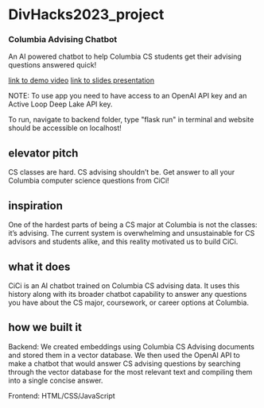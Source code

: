 # DivHacks2023_project
### Columbia Advising Chatbot
An AI powered chatbot to help Columbia CS students get their advising questions answered quick!

[link to demo video](https://youtu.be/wf0PZxDWjAI)
[link to slides presentation](https://www.canva.com/design/DAFvT-iM7p4/boT1OEoTPTcmALlNhhcgng/edit?utm_content=DAFvT-iM7p4&utm_campaign=designshare&utm_medium=link2&utm_source=sharebutton)

NOTE: To use app you need to have access to an OpenAI API key and an Active Loop Deep Lake API key.

To run, navigate to backend folder, type "flask run" in terminal and website should be accessible on localhost!


## elevator pitch

CS classes are hard. CS advising shouldn’t be. Get answer to all your Columbia computer science questions from CiCi!

## inspiration

One of the hardest parts of being a CS major at Columbia is not the classes: it’s advising. The current system is overwhelming and unsustainable for CS advisors and students alike, and this reality motivated us to build CiCi.

## what it does

CiCi is an AI chatbot trained on Columbia CS advising data. It uses this history along with its broader chatbot capability to answer any questions you have about the CS major, coursework, or career options at Columbia.

## how we built it

Backend: We created embeddings using Columbia CS Advising documents and stored them in a vector database. We then used the OpenAI API to make a chatbot that would answer CS advising questions by searching through the vector database for the most relevant text and compiling them into a single concise answer.

Frontend: HTML/CSS/JavaScript
